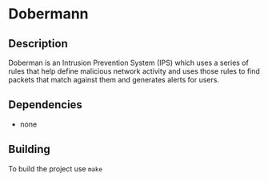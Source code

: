 # Dobermann

## Description

Doberman is an Intrusion Prevention System (IPS) which uses a series of rules that
help define malicious network activity and uses those rules to find packets that match
against them and generates alerts for users.

## Dependencies

- none

## Building

To build the project use `make`
